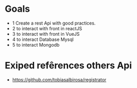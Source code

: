 # Goals
- 1 Create a rest Api with good practices. 
- 2 to interact with front in reactJS 
- 3 to interact with front in VueJS 
- 4 to interact Database Mysql
- 5 to interact Mongodb

# Exiped refêrences others Api
- https://github.com/tobiasalbirosa/registrator